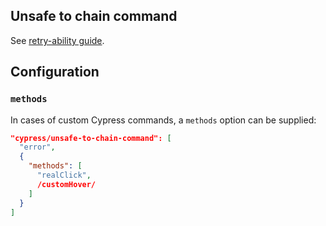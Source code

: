 ## Unsafe to chain command

See [retry-ability guide](https://docs.cypress.io/guides/core-concepts/retry-ability#Actions-should-be-at-the-end-of-chains-not-the-middle).

## Configuration

### `methods`

In cases of custom Cypress commands, a `methods` option can be supplied:

```json
"cypress/unsafe-to-chain-command": [
  "error",
  {
    "methods": [
      "realClick",
      /customHover/
    ]
  }
]
```
